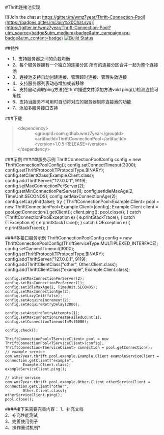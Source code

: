 #Thrift连接池实现

[![Join the chat at https://gitter.im/wmz7year/Thrift-Connection-Pool](https://badges.gitter.im/Join%20Chat.svg)](https://gitter.im/wmz7year/Thrift-Connection-Pool?utm_source=badge&utm_medium=badge&utm_campaign=pr-badge&utm_content=badge)
[![Build Status](https://travis-ci.org/wmz7year/Thrift-Connection-Pool.svg)](https://travis-ci.org/wmz7year/Thrift-Connection-Pool) 

##特性	
* 1、支持服务器之间的负载均衡<br/>
* 2、每个服务器拥有一个独立的连接分区 所有的连接分区合并一起为整个连接池<br/>
* 3、连接池支持自动创建连接、管理超时连接、管理失效连接<br/>
* 4、支持服务器列表动态增加或者移除<br/>
* 5、支持自动调取ping方法(在thrift描述文件添加方法void ping(),)检测连接可用性<br/>
* 6、支持当服务不可用时自动将对应的服务器剔除连接池的功能<br/>
* 7、添加多服务接口支持<br/>

###下载
>&lt;dependency&gt;     
>&ensp;&ensp;&ensp;&ensp;&ensp;&ensp;&ensp;&ensp;&lt;groupId&gt;com.github.wmz7year&lt;/groupId&gt;    
>&ensp;&ensp;&ensp;&ensp;&ensp;&ensp;&ensp;&ensp;&lt;artifactId&gt;ThriftConnectionPool&lt;/artifactId&gt;    
>&ensp;&ensp;&ensp;&ensp;&ensp;&ensp;&ensp;&ensp;&lt;version&gt;1.0.5-RELEASE&lt;/version&gt;    
>&lt;/dependency&gt;
	
	
###示例
####单服务示例
	ThriftConnectionPoolConfig config = new ThriftConnectionPoolConfig();
	config.setConnectTimeout(3000);
	config.setThriftProtocol(TProtocolType.BINARY);
	config.setClientClass(Example.Client.class);
	config.addThriftServer("127.0.0.1", 9119);
	config.setMaxConnectionPerServer(2);
	config.setMinConnectionPerServer(1);
	config.setIdleMaxAge(2, TimeUnit.SECONDS);
	config.setMaxConnectionAge(2);
	config.setLazyInit(false);
	try {
		ThriftConnectionPool<Example.Client> pool = new ThriftConnectionPool<Example.Client>(config);
		Example.Client client = pool.getConnection().getClient();
		client.ping();
		pool.close();
	} catch (ThriftConnectionPoolException e) {
		e.printStackTrace();
	} catch (TException e) {
		e.printStackTrace();
	} catch (IOException e) {
		e.printStackTrace();
	}

####多接口服务示例
	ThriftConnectionPoolConfig config = new ThriftConnectionPoolConfig(ThriftServiceType.MULTIPLEXED_INTERFACE);
	config.setConnectTimeout(3000);
	config.setThriftProtocol(TProtocolType.BINARY);
	config.addThriftServer("127.0.0.1", 9119);
	config.addThriftClientClass("other", Other.Client.class);
	config.addThriftClientClass("example", Example.Client.class);

	config.setMaxConnectionPerServer(2);
	config.setMinConnectionPerServer(1);
	config.setIdleMaxAge(2, TimeUnit.SECONDS);
	config.setMaxConnectionAge(2);
	config.setLazyInit(false);
	config.setAcquireIncrement(2);
	config.setAcquireRetryDelay(2000);

	config.setAcquireRetryAttempts(1);
	config.setMaxConnectionCreateFailedCount(1);
	config.setConnectionTimeoutInMs(5000);

	config.check();

	ThriftConnectionPool<TServiceClient> pool = new ThriftConnectionPool<TServiceClient>(config);
	ThriftConnection<TServiceClient> connection = pool.getConnection();
	// example service
	com.wmz7year.thrift.pool.example.Example.Client exampleServiceClient = connection.getClient("example",
			Example.Client.class);
	exampleServiceClient.ping();

	// other service
	com.wmz7year.thrift.pool.example.Other.Client otherServiceClient = connection.getClient("other",
			Other.Client.class);
	otherServiceClient.ping();
	pool.close();



####接下来需要完善内容：
 1、补充文档<br/>
 2、补充性能测试<br/>
 3、完善使用例子<br/>
 4、操作重试机制?<br/>


